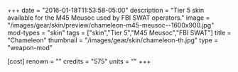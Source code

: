+++
date = "2016-01-18T11:53:58-05:00"
description = "Tier 5 skin available for the M45 Meusoc used by FBI SWAT operators."
image = "/images/gear/skin/preview/chameleon-m45-meusoc--1600x900.jpg"
mod-types = "skin"
tags = ["skin","Tier 5","M45 Meusoc","FBI SWAT"]
title = "Chameleon"
thumbnail = "/images/gear/skin/chameleon-th.jpg"
type = "weapon-mod"

[cost]
  renown = ""
  credits = "575"
  units = ""
+++
